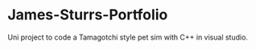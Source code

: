 # James-Sturrs-Portfolio
Uni project to code a Tamagotchi style pet sim with C++ in visual studio. 
